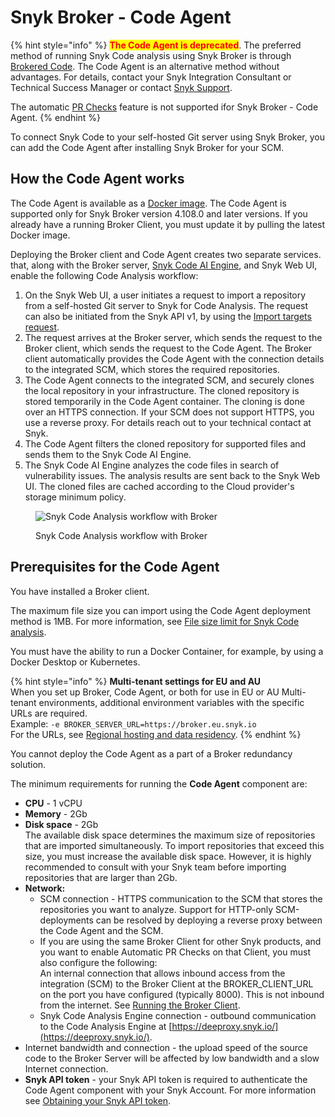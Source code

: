 # Snyk Broker - Code Agent

{% hint style="info" %}
<mark style="color:red;">**The Code Agent is deprecated**</mark>. The preferred method of running Snyk Code analysis using Snyk Broker is through [Brokered Code](../install-and-configure-snyk-broker/advanced-configuration-for-snyk-broker-docker-installation/snyk-code-clone-capability-with-broker-for-docker.md).  The Code Agent is an alternative method without advantages. For details, contact your Snyk Integration Consultant or Technical Success Manager or contact [Snyk Support](https://support.snyk.io/hc/en-us).

The automatic [PR Checks](../../../scan-using-snyk/pull-requests/pull-request-checks/) feature is not supported ifor Snyk Broker - Code Agent.
{% endhint %}

To connect Snyk Code to your self-hosted Git server using Snyk Broker, you can add the Code Agent after installing Snyk Broker for your SCM.&#x20;

## How the Code Agent works

The Code Agent is available as a [Docker image](https://hub.docker.com/r/snyk/code-agent/). The Code Agent is supported only for Snyk Broker version 4.108.0 and later versions. If you already have a running Broker Client, you must update it by pulling the latest Docker image.

Deploying the Broker client and Code Agent creates two separate services. that, along with the Broker server, [Snyk Code AI Engine](../../../scan-using-snyk/snyk-code/#ai-engine), and Snyk Web UI, enable the following Code Analysis workflow:

1. On the Snyk Web UI, a user initiates a request to import a repository from a self-hosted Git server to Snyk for Code Analysis. The request can also be initiated from the Snyk API v1, by using the [Import targets request](https://snyk.docs.apiary.io/#reference/import-projects/import/import-targets).
2. The request arrives at the Broker server, which sends the request to the Broker client, which sends the request to the Code Agent. The Broker client automatically provides the Code Agent with the connection details to the integrated SCM, which stores the required repositories.
3. The Code Agent connects to the integrated SCM, and securely clones the local repository in your infrastructure. The cloned repository is stored temporarily in the Code Agent container. The cloning is done over an HTTPS connection. If your SCM does not support HTTPS, you use a reverse proxy. For details reach out to your technical contact at Snyk.
4. The Code Agent filters the cloned repository for supported files and sends them to the Snyk Code AI Engine.
5. The Snyk Code AI Engine analyzes the code files in search of vulnerability issues. The analysis results are sent back to the Snyk Web UI. The cloned files are cached according to the Cloud provider's storage minimum policy.

<figure><img src="../../../.gitbook/assets/Code Agent - diagram - new - 4.png" alt="Snyk Code Analysis workflow with Broker"><figcaption><p>Snyk Code Analysis workflow with Broker</p></figcaption></figure>

## Prerequisites for the Code Agent

You have installed a Broker client.

The maximum file size you can import using the Code Agent deployment method is 1MB. For more information, see [File size limit for Snyk Code analysis](../../../getting-started/supported-languages-frameworks-and-feature-availability-overview/technical-specifications.md#file-size-limit-for-snyk-code-analysis).

You must have the ability to run a Docker Container, for example, by using a Docker Desktop or Kubernetes.

{% hint style="info" %}
**Multi-tenant settings for EU and AU**\
When you set up Broker, Code Agent, or both for use in EU or AU Multi-tenant environments, additional environment variables with the specific URLs are required.\
Example: `-e BROKER_SERVER_URL=https://broker.eu.snyk.io`\
For the URLs, see [Regional hosting and data residency](../../../working-with-snyk/regional-hosting-and-data-residency.md).
{% endhint %}

You cannot deploy the Code Agent as a part of a Broker redundancy solution.

The minimum requirements for running the **Code Agent** component are:

* **CPU** - 1 vCPU
* **Memory** - 2Gb
* **Disk space** - 2Gb\
  The available disk space determines the maximum size of repositories that are imported simultaneously. To import repositories that exceed this size, you must increase the available disk space. However, it is highly recommended to consult with your Snyk team before importing repositories that are larger than 2Gb.
* **Network:**
  * SCM connection - HTTPS communication to the SCM that stores the repositories you want to analyze. Support for HTTP-only SCM-deployments can be resolved by deploying a reverse proxy between the Code Agent and the SCM.
  * If you are using the same Broker Client for other Snyk products, and you want to enable  Automatic PR Checks on that Client, you must also configure the following:\
    An internal connection that allows inbound access from the integration (SCM) to the Broker Client at the BROKER\_CLIENT\_URL on the port you have configured (typically 8000). This is not inbound from the internet. See [Running the Broker Client](install-snyk-broker-code-agent-using-docker/set-up-the-broker-client/run-the-broker-client-without-the-code-snippet-display.md).
  * Snyk Code Analysis Engine connection - outbound communication to the Code Analysis Engine at [https://deeproxy.snyk.io/](https://deeproxy.snyk.io/).
* Internet bandwidth and connection - the upload speed of the source code to the Broker Server will be affected by low bandwidth and a slow Internet connection.
* **Snyk API token** - your Snyk API token is required to authenticate the Code Agent component with your Snyk Account. For more information see [Obtaining your Snyk API token](../../../getting-started/how-to-obtain-and-authenticate-with-your-snyk-api-token.md).
